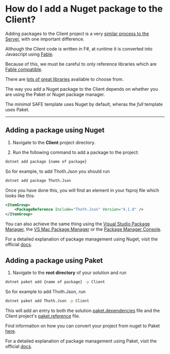 # How do I add a Nuget package to the Client?

Adding packages to the Client project is a very [similar process to the Server](../add-nuget-package-to-server), with one important difference.

Although the Client code is written in F#, at runtime it is converted into Javascript using [Fable](https://fable.io/docs/index.html). 

Because of this, we must be careful to only reference libraries which are [Fable compatible](https://fable.io/docs/your-fable-project/use-a-fable-library.html).

There are [lots of great libraries](https://www.nuget.org/packages?q=Tags%3A%22fable%22) available to choose from.

The way you add a Nuget package to the Client depends on whether you are using the Paket or Nuget package manager.

The _minimal_ SAFE template uses Nuget by default, wheras the _full_ template uses Paket.

---

## Adding a package using Nuget

1. Navigate to the **Client** project directory.

2. Run the following command to add a package to the project:

```bash
dotnet add package {name of package}
```

So for example, to add Thoth.Json you should run
```bash
dotnet add package Thoth.Json
```

Once you have done this, you will find an element in your fsproj file which looks like this:
```xml
<ItemGroup>
    <PackageReference Include="Thoth.Json" Version="4.1.0" />
</ItemGroup>
```

You can also achieve the same thing using the [Visual Studio Package Manager](https://docs.microsoft.com/en-us/nuget/quickstart/install-and-use-a-package-in-visual-studio#nuget-package-manager), the [VS Mac Package Manager](https://docs.microsoft.com/en-us/nuget/quickstart/install-and-use-a-package-in-visual-studio-mac) or the [Package Manager Console](https://docs.microsoft.com/en-us/nuget/quickstart/install-and-use-a-package-in-visual-studio#package-manager-console).

For a detailed explanation of package management using Nuget, visit the official [docs](https://docs.microsoft.com/en-us/nuget/consume-packages/overview-and-workflow).


## Adding a package using Paket

1. Navigate to the **root directory** of your solution and run

```bash
dotnet paket add {name of package} -p Client
```
So for example to add Thoth.Json, run
```bash
dotnet paket add Thoth.Json -p Client
```

This will add an entry to both the solution [paket.dependencies](https://fsprojects.github.io/Paket/dependencies-file.html) file and the Client project's [paket.reference](https://fsprojects.github.io/Paket/references-files.html) file.

Find information on how you can convert your project from nuget to Paket [here](../migrate-to-paket).

For a detailed explanation of package management using Paket, visit the official [docs](https://fsprojects.github.io/Paket/learn-how-to-use-paket.html).
